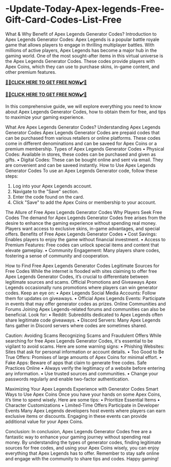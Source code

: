 # -Update-Today-Apex-legends-Free-Gift-Card-Codes-List-Free

What & Why Benefit of Apex Legends Generator Codes?
Introduction to Apex Legends Generator Codes:
Apex Legends is a popular battle royale game that allows players to engage in thrilling multiplayer battles. With millions of active players, Apex Legends has become a major hub in the gaming world. One of the most sought-after items in this virtual universe is the Apex Legends Generator Codes. These codes provide players with Apex Coins, which they can use to purchase skins, in-game content, and other premium features.

**[🎁🎁CLICK HERE TO GET FREE NOW✔️🎁](https://rewardscraft.com/apex-legends-coin-generator-codes)**

**[🎁🎁CLICK HERE TO GET FREE NOW✔️🎁](https://rewardscraft.com/apex-legends-coin-generator-codes)**

In this comprehensive guide, we will explore everything you need to know about Apex Legends Generator Codes, how to obtain them for free, and tips to maximize your gaming experience.

What Are Apex Legends Generator Codes?
Understanding Apex Legends Generator Codes
Apex Legends Generator Codes are prepaid codes that can be purchased from various retailers or online platforms. These codes come in different denominations and can be saveed for Apex Coins or a premium membership.
Types of Apex Legends Generator Codes
• Physical Codes: Available in stores, these codes can be purchased and given as gifts.
• Digital Codes: These can be bought online and sent via email. They are convenient and can be saveed instantly.
How to Use Apex Legends Generator Codes
To use an Apex Legends Generator code, follow these steps:
1.	Log into your Apex Legends account.
2.	Navigate to the "Save" section.
3.	Enter the code found on the card.
4.	Click "Save" to add the Apex Coins or membership to your account.

The Allure of Free Apex Legends Generator Codes
Why Players Seek Free Codes
The demand for Apex Legends Generator Codes free arises from the desire to enhance the gaming experience without spending real money. Players want access to exclusive skins, in-game advantages, and special offers.
Benefits of Free Apex Legends Generator Codes
• Cost Savings: Enables players to enjoy the game without financial investment.
• Access to Premium Features: Free codes can unlock special items and content that elevate gameplay.
• Community Engagement: Many players share codes, fostering a sense of community and cooperation.

How to Find Free Apex Legends Generator Codes
Legitimate Sources for Free Codes
While the internet is flooded with sites claiming to offer free Apex Legends Generator Codes, it’s crucial to differentiate between legitimate sources and scams.
Official Promotions and Giveaways
Apex Legends occasionally runs promotions where players can win generator codes. Keep an eye on:
• Apex Legends Social Media Accounts: Follow them for updates on giveaways.
• Official Apex Legends Events: Participate in events that may offer generator codes as prizes.
Online Communities and Forums
Joining Apex Legends-related forums and communities can also be beneficial. Look for:
• Reddit: Subreddits dedicated to Apex Legends often share legitimate code giveaways.
• Discord Servers: Many Apex Legends fans gather in Discord servers where codes are sometimes shared.

Caution: Avoiding Scams
Recognizing Scams and Fraudulent Offers
While searching for free Apex Legends Generator Codes, it's essential to be vigilant to avoid scams. Here are some warning signs:
• Phishing Websites: Sites that ask for personal information or account details.
• Too Good to Be True Offers: Promises of large amounts of Apex Coins for minimal effort.
• Fake Apps: Beware of apps that claim to generate free codes.
Safe Practices Online
• Always verify the legitimacy of a website before entering any information.
• Use trusted sources and communities.
• Change your passwords regularly and enable two-factor authentication.

Maximizing Your Apex Legends Experience with Generator Codes
Smart Ways to Use Apex Coins
Once you have your hands on some Apex Coins, it’s time to spend wisely. Here are some tips:
• Prioritize Essential Items
• Character Customizations
• Limited-Time Offers
Participate in Developer Events
Many Apex Legends developers host events where players can earn exclusive items or discounts. Engaging in these events can provide additional value for your Apex Coins.

Conclusion:
In conclusion, Apex Legends Generator Codes free are a fantastic way to enhance your gaming journey without spending real money. By understanding the types of generator codes, finding legitimate sources for free codes, and using your Apex Coins wisely, you can enjoy everything that Apex Legends has to offer.
Remember to stay safe online and engage with the community to share tips and codes. Happy gaming!

